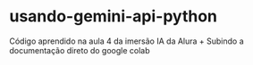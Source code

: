 # usando-gemini-api-python
Código aprendido na aula 4 da imersão IA da Alura + Subindo a documentação direto do google colab
